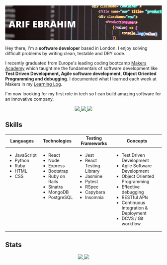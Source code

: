 ![header](./images/gh_banner.png)

Hey there, I'm a **software developer** based in London. I enjoy solving difficult problems by writing clean, testable and DRY code.

I recently graduated from Europe's leading coding bootcamp [Makers Academy](https://makers.tech/) which taught me the fundamentals of software development like **Test Driven Development, Agile software development, Object Oriented Programming and debugging**. I documented what I learned each week at Makers in my [Learning Log](https://github.com/ArifEbrahim/learning-log).

I'm now loooking for my first role in tech so I can build amazing software for an innovative company.

<div align="center">
  <a href="https://www.linkedin.com/in/arif-e/">
    <img src="https://img.shields.io/badge/Arif Ebrahim-0077B5?&logo=linkedin&style=social">
  </a>
  <a href="https://www.codewars.com/users/ArifEbrahim">
    <img src="https://www.codewars.com/users/ArifEbrahim/badges/micro"/>
  </a>
  <a href="https://github.com/ArifEbrahim/CV">
    <img src="https://img.shields.io/badge/CV-Arif%20Ebrahim-blue">
  </a>
  <!-- <a href="https://www.hackerrank.com/arifebrahim">
    <img src="https://img.shields.io/badge/HackerRank-Arif%20Ebrahim-brightgreen">
  </a> -->
</div>

## Skills

<div align="center">

<table>
  <thead>
    <tr>
      <th>Languages</th>
      <th>Technologies</th>
      <th>Testing Frameworks</th>
      <th>Concepts</th>
    </tr>
  </thead>
  <tbody>
    <tr>
      <td style="vertical-align: top">
        <ul>
          <li>JavaScript</li>
          <li>Python</li>
          <li>Ruby</li>
          <li>HTML</li>
          <li>CSS</li>
        </ul>
      </td>
      <td style="vertical-align: top">
        <ul>
          <li>React</li>
          <li>Node</li>
          <li>Express</li>
          <li>Bootstrap</li>
          <li>Ruby on Rails</li>
          <li>Sinatra</li>
          <li>MongoDB</li>
          <li>PostgreSQL</li>
        </ul>
      </td>
      <td style="vertical-align: top">
        <ul>
          <li>Jest</li>
          <li>React Testing Library</li>
          <li>Jasmine</li>
          <li>Pytest</li>
          <li>RSpec</li>
          <li>Capybara</li>
          <li>Insomnia</li>
        </ul>
      </td>
      <td style="vertical-align: top">
        <ul>
          <li>Test Driven Development</li>
          <li>Agile Software Development</li>
          <li>Object Oriented Programming</li>
          <li>Effective debugging</li>
          <li>RESTful APIs</li>
          <li>Continuous Integration & Deployment</li>
          <li>DCVS / Git workflow</li>
        </ul>
      </td>
    </tr>
  </tbody>
</table>

</div>

## Stats

<div align="center">
  <a href="">
    <img src="https://github-readme-stats.vercel.app/api?username=ArifEbrahim&count_private=true&show_icons=true&include_all_commits=true&theme=react&hide=issues" height="165px"/>
  </a>
  <a href="">
    <img src="https://github-readme-stats.vercel.app/api/top-langs/?username=ArifEbrahim&layout=compact&theme=react" height="165px"/>
  </a>
</div>
